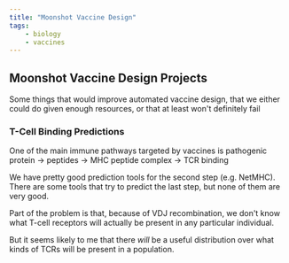 ```yaml
---
title: "Moonshot Vaccine Design"
tags:
    - biology
    - vaccines
---
```

## Moonshot Vaccine Design Projects
Some things that would improve automated vaccine design, that we either could do given enough resources, or that at least won't definitely fail

### T-Cell Binding Predictions
One of the main immune pathways targeted by vaccines is pathogenic protein -> peptides -> MHC peptide complex -> TCR binding

We have pretty good prediction tools for the second step (e.g. NetMHC). There are some tools that try to predict the last step, but none of them are very good.

Part of the problem is that, because of VDJ recombination, we don't know what T-cell receptors will actually be present in any particular individual.

But it seems likely to me that there *will* be a useful distribution over what kinds of TCRs will be present in a population.

###